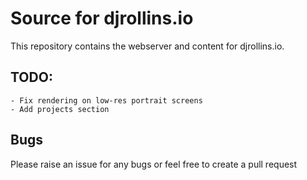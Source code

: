 # Source for djrollins.io

This repository contains the webserver and content for djrollins.io.

## TODO:
    - Fix rendering on low-res portrait screens
    - Add projects section

## Bugs

Please raise an issue for any bugs or feel free to create a pull request
